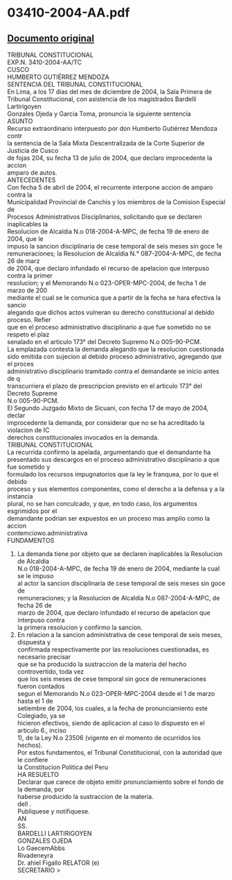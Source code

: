 
03410-2004-AA.pdf
=================
  
[Documento original](https://tc.gob.pe/jurisprudencia/2005/03410-2004-AA.pdf)  
---  
TRIBUNAL CONSTITUCIONAL  
EXP.N. 3410-2004-AA/TC  
CUSCO  
HUMBERTO GUTIÉRREZ MENDOZA  
SENTENCIA DEL TRIBUNAL CONSTITUCIONAL  
En Lima, a los 17 dias del mes de diciembre de 2004, la Sala Primera de  
Tribunal Constitucional, con asistencia de los magistrados Bardelli Lartirigoyen  
Gonzales Ojeda y Garcia Toma, pronuncia la siguiente sentencia  
ASUNTO  
Recurso extraordinario interpuesto por don Humberto Gutiérrez Mendoza contr  
la sentencia de la Sala Mixta Descentralizada de la Corte Superior de Justicia de Cusco  
de fojas 204, su fecha 13 de julio de 2004, que declaro improcedente la accion  
amparo de autos.  
ANTECEDENTES  
Con fecha 5 de abril de 2004, el recurrente interpone accion de amparo contra la  
Municipalidad Provincial de Canchis y los miembros de la Comision Especial de  
Procesos Administrativos Disciplinarios, solicitando que se declaren inaplicables la  
Resolucion de Alcaldia N.o 018-2004-A-MPC, de fecha 19 de enero de 2004, que le  
impuso la sancion disciplinaria de cese temporal de seis meses sin goce 1e  
remuneraciones; la Resolucion de Alcaldia N.° 087-2004-A-MPC, de fecha 26 de marz  
de 2004, que declaro infundado el recurso de apelacion que interpuso contra la primer  
resolucion; y el Memorando N.o 023-OPER-MPC-2004, de fecha 1 de marzo de 200  
mediante el cual se le comunica que a partir de la fecha se hara efectiva la sancio  
alegando que dichos actos vulneran su derecho constitucional al debido proceso. Refier  
que en el proceso administrativo disciplinario a que fue sometido no se respeto el plaz  
senalado en el articulo 173° del Decreto Supremo N.o 005-90-PCM.  
La emplazada contesta la demanda alegando que la resolucion cuestionada  
sido emitida con sujecion al debido proceso administrativo, agregando que el proces  
administrativo disciplinario tramitado contra el demandante se inicio antes de q  
transcurriera el plazo de prescripcion previsto en el articulo 173° del Decreto Supreme  
N.o 005-90-PCM.  
El Segundo Juzgado Mixto de Sicuani, con fecha 17 de mayo de 2004, declar  
improcedente la demanda, por considerar que no se ha acreditado la violacion de IC  
derechos constitucionales invocados en la demanda.  
TRIBUNAL CONSTITUCIONAL  
La recurrida confirmo la apelada, argumentando que el demandante ha  
presentado sus descargos en el proceso administrativo disciplinario a que fue sometido y  
formulado los recursos impugnatorios que la ley le franquea, por lo que el debido  
proceso y sus elementos componentes, como el derecho a la defensa y a la instancia  
plural, no se han conculcado, y que, en todo caso, los argumentos esgrimidos por el  
demandante podrian ser expuestos en un proceso mas amplio como la accion  
contemciowo.administrativa  
FUNDAMENTOS  
1. La demanda tiene por objeto que se declaren inaplicables la Resolucion de Alcaldia  
N.o 018-2004-A-MPC, de fecha 19 de enero de 2004, mediante la cual se le impuso  
al actor la sancion disciplinaria de cese temporal de seis meses sin goce de  
remuneraciones; y la Resolucion de Alcaldia N.o 087-2004-A-MPC, de fecha 26 de  
marzo de 2004, que declaro infundado el recurso de apelacion que interpuso contra  
la primera resolucion y confirmo la sancion.  
2. En relacion a la sancion administrativa de cese temporal de seis meses, dispuesta y  
confirmada respectivamente por las resoluciones cuestionadas, es necesario precisar  
que se ha producido la sustraccion de la materia del hecho controvertido, toda vez  
que los seis meses de cese temporal sin goce de remuneraciones fueron contados  
segun el Memorando N.o 023-OPER-MPC-2004 desde el 1 de marzo hasta el 1 de  
setiembre de 2004, los cuales, a la fecha de pronunciamiento este Colegiado, ya se  
hicieron efectivos, siendo de aplicacion al caso lo dispuesto en el articulo 6., inciso  
1), de la Ley N.o 23506 (vigente en el momento de ocurridos los hechos).  
Por estos fundamentos, el Tribunal Constitucional, con la autoridad que le confiere  
la Constitucion Politica del Peru  
HA RESUELTO  
Declarar que carece de objeto emitir pronunciamiento sobre el fondo de la demanda, por  
haberse producido la sustraccion de la materia.  
dell .  
Publiquese y notifiquese.  
AN  
SS.  
BARDELLI LARTIRIGOYEN  
GONZALES OJEDA  
Lo GaecemAbbs  
Rivadeneyra  
Dr. ahiel Figallo RELATOR (e)  
SECRETARIO >